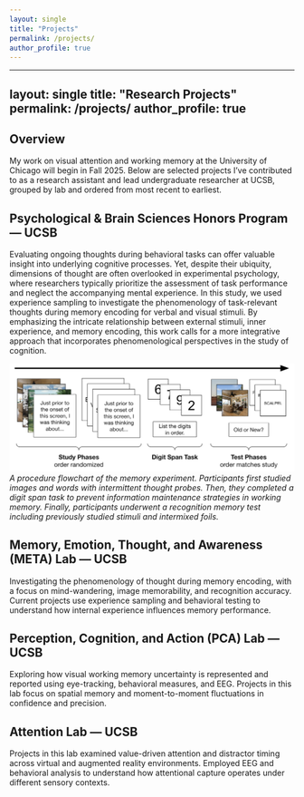 ```yaml
---
layout: single
title: "Projects"
permalink: /projects/
author_profile: true
---
```


---
layout: single
title: "Research Projects"
permalink: /projects/
author_profile: true
---

## Overview

My work on visual attention and working memory at the University of Chicago will begin in Fall 2025. Below are selected projects I’ve contributed to as a research assistant and lead undergraduate researcher at UCSB, grouped by lab and ordered from most recent to earliest.

## Psychological & Brain Sciences Honors Program — UCSB  

Evaluating ongoing thoughts during behavioral tasks can offer valuable insight into underlying cognitive processes. Yet, despite their ubiquity, dimensions of thought are often overlooked in experimental psychology, where researchers typically prioritize the assessment of task performance and neglect the accompanying mental experience. In this study, we used experience sampling to investigate the phenomenology of task-relevant thoughts during memory encoding for verbal and visual stimuli. By emphasizing the intricate relationship between external stimuli, inner experience, and memory encoding, this work calls for a more integrative approach that incorporates phenomenological perspectives in the study of cognition.

![Experiment flowchart](/images/Thesis_plot.png)
*A procedure flowchart of the memory experiment. Participants first studied images and words with intermittent thought probes. Then, they completed a digit span task to prevent information maintenance strategies in working memory. Finally, participants underwent a recognition memory test including previously studied stimuli and intermixed foils.*

## Memory, Emotion, Thought, and Awareness (META) Lab — UCSB  

Investigating the phenomenology of thought during memory encoding, with a focus on mind-wandering, image memorability, and recognition accuracy. Current projects use experience sampling and behavioral testing to understand how internal experience influences memory performance.

## Perception, Cognition, and Action (PCA) Lab — UCSB  

Exploring how visual working memory uncertainty is represented and reported using eye-tracking, behavioral measures, and EEG. Projects in this lab focus on spatial memory and moment-to-moment fluctuations in confidence and precision.

## Attention Lab — UCSB  

Projects in this lab examined value-driven attention and distractor timing across virtual and augmented reality environments. Employed EEG and behavioral analysis to understand how attentional capture operates under different sensory contexts.


